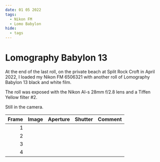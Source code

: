```yaml
---
date: 01 05 2022
tags:
  - Nikon FM
  - Lomo Babylon
hide:
  - tags
---
```

# Lomography Babylon 13

<!-- Waiting for development. -->

At the end of the last roll, on the private beach at Split Rock Croft in April 2022, I loaded my Nikon FM 6506321 with another roll of Lomography Babylon 13 black and white film. 

The roll was exposed with the Nikon AI-s 28mm f/2.8 lens and a Tiffen Yellow filter #2.

Still in the camera.

Frame|Image|Aperture|Shutter|Comment
----:|:----|:----:|:----:|:-----
1|
2|
3|
4|

<!-- ## Notes

Image|Camera|Lens|ISO|Format|Aperture|Shutter|Comment
:----|:-----|:---|:---|:----|:------:|:----:|:------
Header|Fuji X-T2|XF100-400mmF4.5-5.6 R LM OIS WR|ISO 1600|Digital|f/8|1/500s|Adjusted in Capture One. -->
